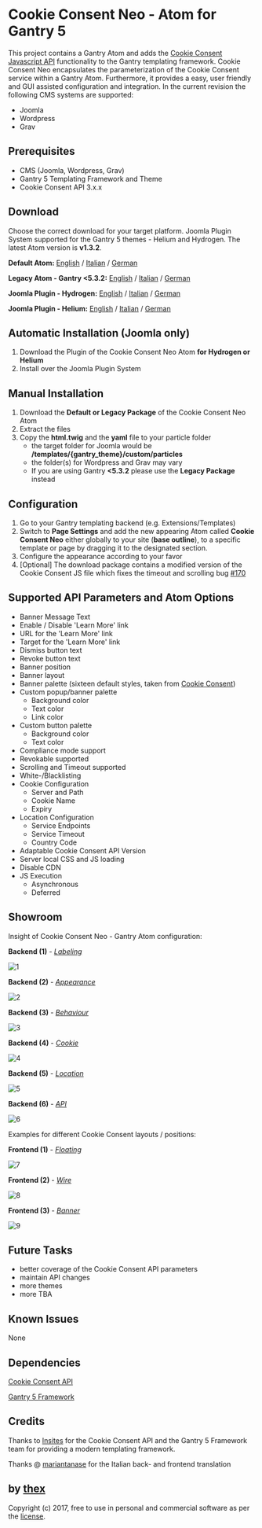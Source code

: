 # Cookie Consent Neo - Atom for Gantry 5
This project contains a Gantry Atom and adds the [Cookie Consent Javascript API](https://github.com/insites/cookieconsent) functionality to the Gantry templating framework. Cookie Consent Neo encapsulates the parameterization of the Cookie Consent service within a Gantry Atom. Furthermore, it provides a easy, user friendly and GUI assisted configuration and integration. In the current revision the following CMS systems are supported:
* Joomla
* Wordpress
* Grav

## Prerequisites
* CMS (Joomla, Wordpress, Grav)
* Gantry 5 Templating Framework and Theme
* Cookie Consent API 3.x.x

## Download
Choose the correct download for your target platform. Joomla Plugin System supported for the Gantry 5 themes - Helium and Hydrogen. The latest Atom version is **v1.3.2**.

**Default Atom:**
[English](https://github.com/thexmanxyz/Cookie-Consent-Neo-Gantry/releases/download/v1.3.2/ccn.atom.only.EN.v1.3.2.zip) / [Italian](https://github.com/thexmanxyz/Cookie-Consent-Neo-Gantry/releases/download/v1.3.2/ccn.atom.only.IT.v1.3.2.zip) / [German](https://github.com/thexmanxyz/Cookie-Consent-Neo-Gantry/releases/download/v1.3.2/ccn.atom.only.DE.v1.3.2.zip)

**Legacy Atom - Gantry <5.3.2:**
[English](https://github.com/thexmanxyz/Cookie-Consent-Neo-Gantry/releases/download/v1.3.2/ccn.atom.only.legacy.EN.v1.3.2.zip) / [Italian](https://github.com/thexmanxyz/Cookie-Consent-Neo-Gantry/releases/download/v1.3.2/ccn.atom.only.legacy.IT.v1.3.2.zip) / [German](https://github.com/thexmanxyz/Cookie-Consent-Neo-Gantry/releases/download/v1.3.2/ccn.atom.only.legacy.DE.v1.3.2.zip)

**Joomla Plugin - Hydrogen:**
[English](https://github.com/thexmanxyz/Cookie-Consent-Neo-Gantry/releases/download/v1.3.2/ccn.j3.hydrogen.EN.v1.3.2.zip) / [Italian](https://github.com/thexmanxyz/Cookie-Consent-Neo-Gantry/releases/download/v1.3.2/ccn.j3.hydrogen.IT.v1.3.2.zip) / [German](https://github.com/thexmanxyz/Cookie-Consent-Neo-Gantry/releases/download/v1.3.2/ccn.j3.hydrogen.DE.v1.3.2.zip)

**Joomla Plugin - Helium:**
[English](https://github.com/thexmanxyz/Cookie-Consent-Neo-Gantry/releases/download/v1.3.2/ccn.j3.helium.EN.v1.3.2.zip) / [Italian](https://github.com/thexmanxyz/Cookie-Consent-Neo-Gantry/releases/download/v1.3.2/ccn.j3.helium.IT.v1.3.2.zip) / [German](https://github.com/thexmanxyz/Cookie-Consent-Neo-Gantry/releases/download/v1.3.2/ccn.j3.helium.DE.v1.3.2.zip)

## Automatic Installation (Joomla only)
1. Download the Plugin of the Cookie Consent Neo Atom **for Hydrogen or Helium**
2. Install over the Joomla Plugin System

## Manual Installation
1. Download the **Default or Legacy Package** of the Cookie Consent Neo Atom
2. Extract the files
3. Copy the **html.twig** and the **yaml** file to your particle folder 
   * the target folder for Joomla would be **/templates/{gantry_theme}/custom/particles**
   * the folder(s) for Wordpress and Grav may vary
   * If you are using Gantry **<5.3.2** please use the **Legacy Package** instead
   
 ## Configuration
 1. Go to your Gantry templating backend (e.g. Extensions/Templates)
 2. Switch to **Page Settings** and add the new appearing Atom called **Cookie Consent Neo** either globally to your site (**base outline**), to a specific template or page by dragging it to the designated section.
 3. Configure the appearance according to your favor
 4. [Optional] The download package contains a modified version of the Cookie Consent JS file which fixes the timeout and scrolling bug [#170](https://github.com/insites/cookieconsent/issues/170)

## Supported API Parameters and Atom Options
* Banner Message Text
* Enable / Disable 'Learn More' link
* URL for the 'Learn More' link
* Target for the 'Learn More' link
* Dismiss button text
* Revoke button text
* Banner position
* Banner layout
* Banner palette (sixteen default styles, taken from [Cookie Consent](https://cookieconsent.insites.com/download/))
* Custom popup/banner palette
  * Background color
  * Text color
  * Link color
* Custom button palette
  * Background color
  * Text color
* Compliance mode support
* Revokable supported
* Scrolling and Timeout supported
* White-/Blacklisting
* Cookie Configuration
  * Server and Path
  * Cookie Name
  * Expiry
* Location Configuration
  * Service Endpoints
  * Service Timeout
  * Country Code
* Adaptable Cookie Consent API Version
* Server local CSS and JS loading
* Disable CDN
* JS Execution
  * Asynchronous
  * Deferred

## Showroom
Insight of Cookie Consent Neo - Gantry Atom configuration:

**Backend (1)** - *[Labeling](/screenshots/backend_labeling.png)*

![1](/screenshots/backend_labeling.png)

**Backend (2)** - *[Appearance](/screenshots/backend_appearance.png)*

![2](/screenshots/backend_appearance.png)

**Backend (3)** - *[Behaviour](/screenshots/backend_behaviour.png)*

![3](/screenshots/backend_behaviour.png)

**Backend (4)** - *[Cookie](/screenshots/backend_cookie.png)*

![4](/screenshots/backend_cookie.png)

**Backend (5)** - *[Location](/screenshots/backend_location.png)*

![5](/screenshots/backend_location.png)

**Backend (6)** - *[API](/screenshots/backend_api.png)*

![6](/screenshots/backend_api.png)

Examples for different Cookie Consent layouts / positions:

**Frontend (1)** - *[Floating](/screenshots/frontend_1.png)*

![7](/screenshots/frontend_1.png)

**Frontend (2)** - *[Wire](/screenshots/frontend_2.png)*

![8](/screenshots/frontend_2.png)

**Frontend (3)** - *[Banner](/screenshots/frontend_3.png)*

![9](/screenshots/frontend_3.png)

## Future Tasks
* better coverage of the Cookie Consent API parameters
* maintain API changes
* more themes
* more TBA

## Known Issues
None

## Dependencies
[Cookie Consent API](https://cookieconsent.insites.com/documentation/javascript-api/)

[Gantry 5 Framework](http://gantry.org/)

## Credits
Thanks to [Insites](https://insites.com/) for the Cookie Consent API and the Gantry 5 Framework team for providing a modern templating framework.

Thanks @ [mariantanase](https://github.com/mariantanase) for the Italian back- and frontend translation

## by [thex](https://github.com/thexmanxyz)
Copyright (c) 2017, free to use in personal and commercial software as per the [license](/LICENSE.md).
